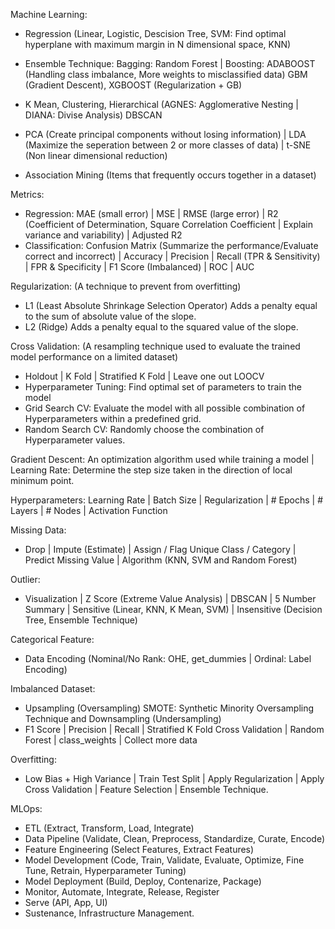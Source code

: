 Machine Learning:
- Regression (Linear, Logistic, Descision Tree, SVM: Find optimal hyperplane with maximum margin in N dimensional space, KNN)
- Ensemble Technique: Bagging: Random Forest  | Boosting: ADABOOST (Handling class imbalance, More weights to misclassified data) GBM (Gradient Descent), XGBOOST (Regularization + GB)

- K Mean, Clustering, Hierarchical (AGNES: Agglomerative Nesting | DIANA: Divise Analysis) DBSCAN 
- PCA (Create principal components without losing information) | LDA (Maximize the seperation between 2 or more classes of data) | t-SNE (Non linear dimensional reduction)
- Association Mining (Items that frequently occurs together in a dataset) 

Metrics:
- Regression: MAE (small error) | MSE | RMSE (large error) | R2 (Coefficient of Determination, Square Correlation Coefficient | Explain variance and variability) | Adjusted R2
- Classification: Confusion Matrix (Summarize the performance/Evaluate correct and incorrect) | Accuracy | Precision | Recall (TPR & Sensitivity) | FPR & Specificity | F1 Score (Imbalanced) | ROC | AUC

Regularization: (A technique to prevent from overfitting)
- L1 (Least Absolute Shrinkage Selection Operator) Adds a penalty equal to the sum of absolute value of the slope.
- L2 (Ridge) Adds a penalty equal to the squared value of the slope.

Cross Validation: (A resampling technique used to evaluate the trained model performance on a limited dataset)
- Holdout | K Fold | Stratified K Fold | Leave one out LOOCV
- Hyperparameter Tuning: Find optimal set of parameters to train the model
- Grid Search CV: Evaluate the model with all possible combination of Hyperparameters within a predefined grid.
- Random Search CV: Randomly choose the combination of Hyperparameter values.

Gradient Descent: An optimization algorithm used while training a model | Learning Rate: Determine the step size taken in the direction of local minimum point.

Hyperparameters: Learning Rate | Batch Size | Regularization | # Epochs | # Layers | # Nodes | Activation Function

Missing Data: 
- Drop | Impute (Estimate) | Assign / Flag Unique Class / Category | Predict Missing Value | Algorithm (KNN, SVM and Random Forest)

Outlier:
- Visualization | Z Score (Extreme Value Analysis) | DBSCAN | 5 Number Summary | Sensitive (Linear, KNN, K Mean, SVM) | Insensitive (Decision Tree, Ensemble Technique)

Categorical Feature:
- Data Encoding (Nominal/No Rank: OHE, get_dummies | Ordinal: Label Encoding)

Imbalanced Dataset:
- Upsampling (Oversampling) SMOTE: Synthetic Minority Oversampling Technique and Downsampling (Undersampling)
- F1 Score | Precision | Recall | Stratified K Fold Cross Validation | Random Forest | class_weights | Collect more data

Overfitting:
- Low Bias + High Variance | Train Test Split | Apply Regularization | Apply Cross Validation | Feature Selection | Ensemble Technique.

MLOps:
- ETL (Extract, Transform, Load, Integrate)
- Data Pipeline (Validate, Clean, Preprocess, Standardize, Curate, Encode)
- Feature Engineering (Select Features, Extract Features)
- Model Development (Code, Train, Validate, Evaluate, Optimize, Fine Tune, Retrain, Hyperparameter Tuning)
- Model Deployment (Build, Deploy, Contenarize, Package)
- Monitor, Automate, Integrate, Release, Register
- Serve (API, App, UI)
- Sustenance, Infrastructure Management.
